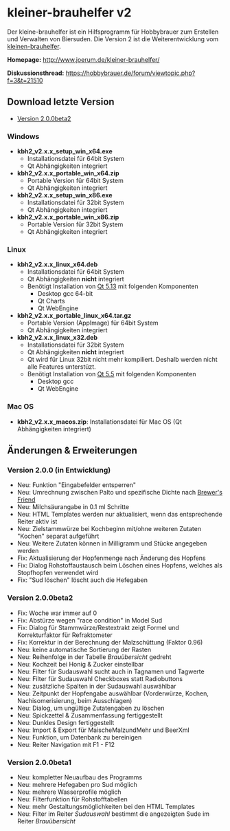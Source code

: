 # kleiner-brauhelfer v2
Der kleine-brauhelfer ist ein Hilfsprogramm für Hobbybrauer zum Erstellen und Verwalten von Biersuden. Die Version 2 ist die Weiterentwicklung vom [kleinen-brauhelfer](http://github.com/Gremmel/kleiner-brauhelfer).

**Homepage:**
http://www.joerum.de/kleiner-brauhelfer/

**Diskussionsthread:**
https://hobbybrauer.de/forum/viewtopic.php?f=3&t=21510

## Download letzte Version
- [Version 2.0.0beta2](https://github.com/kleiner-brauhelfer/kleiner-brauhelfer-2/releases/tag/v2.0.0beta2)

### Windows
- **kbh2_v2.x.x_setup_win_x64.exe**
  - Installationsdatei für 64bit System
  - Qt Abhängigkeiten integriert
- **kbh2_v2.x.x_portable_win_x64.zip**
  - Portable Version für 64bit System
  - Qt Abhängigkeiten integriert
- **kbh2_v2.x.x_setup_win_x86.exe**
  - Installationsdatei für 32bit System
  - Qt Abhängigkeiten integriert
- **kbh2_v2.x.x_portable_win_x86.zip**
  - Portable Version für 32bit System
  - Qt Abhängigkeiten integriert

### Linux
- **kbh2_v2.x.x_linux_x64.deb**
  - Installationsdatei für 64bit System
  - Qt Abhängigkeiten **nicht** integriert
  - Benötigt Installation von [Qt 5.13](https://www.qt.io/download-qt-installer) mit folgenden Komponenten
    - Desktop gcc 64-bit
    - Qt Charts
    - Qt WebEngine
- **kbh2_v2.x.x_portable_linux_x64.tar.gz**
  - Portable Version (AppImage) für 64bit System
  - Qt Abhängigkeiten integriert
- **kbh2_v2.x.x_linux_x32.deb**
  - Installationsdatei für 32bit System
  - Qt Abhängigkeiten **nicht** integriert
  - Qt wird für Linux 32bit nicht mehr kompiliert. Deshalb werden nicht alle Features unterstüzt.
  - Benötigt Installation von [Qt 5.5](https://www.qt.io/download-qt-installer) mit folgenden Komponenten
    - Desktop gcc
    - Qt WebEngine

### Mac OS
- **kbh2_v2.x.x_macos.zip**: Installationsdatei für Mac OS (Qt Abhängigkeiten integriert)

## Änderungen & Erweiterungen

### Version 2.0.0 (in Entwicklung)
- Neu: Funktion "Eingabefelder entsperren"
- Neu: Umrechnung zwischen Palto und spezifische Dichte nach [Brewer's Friend](http://www.brewersfriend.com/plato-to-sg-conversion-chart/)
- Neu: Milchsäurangabe in 0.1 ml Schritte
- Neu: HTML Templates werden nur aktualisiert, wenn das entsprechende Reiter aktiv ist
- Neu: Zielstammwürze bei Kochbeginn mit/ohne weiteren Zutaten "Kochen" separat aufgeführt
- Neu: Weitere Zutaten können in Milligramm und Stücke angegeben werden
- Fix: Aktualisierung der Hopfenmenge nach Änderung des Hopfens
- Fix: Dialog Rohstoffaustausch beim Löschen eines Hopfens, welches als Stopfhopfen verwendet wird
- Fix: "Sud löschen" löscht auch die Hefegaben

### Version 2.0.0beta2
- Fix: Woche war immer auf 0
- Fix: Abstürze wegen "race condition" in Model Sud
- Fix: Dialog für Stammwürze/Restextrakt zeigt Formel und Korrekturfaktor für Refraktometer
- Fix: Korrektur in der Berechnung der Malzschüttung (Faktor 0.96)
- Neu: keine automatische Sortierung der Rasten
- Neu: Reihenfolge in der Tabelle *Brauübersicht* gedreht
- Neu: Kochzeit bei Honig & Zucker einstellbar
- Neu: Filter für Sudauswahl sucht auch in Tagnamen und Tagwerte
- Neu: Filter für Sudauswahl Checkboxes statt Radiobuttons
- Neu: zusätzliche Spalten in der Sudauswahl auswählbar
- Neu: Zeitpunkt der Hopfengabe auswählbar (Vorderwürze, Kochen, Nachisomerisierung, beim Ausschlagen)
- Neu: Dialog, um ungültige Zutatengaben zu löschen
- Neu: Spickzettel & Zusammenfassung fertiggestellt
- Neu: Dunkles Design fertiggestellt
- Neu: Import & Export für MaischeMalzundMehr und BeerXml
- Neu: Funktion, um Datenbank zu bereinigen
- Neu: Reiter Navigation mit F1 - F12

### Version 2.0.0beta1
- Neu: kompletter Neuaufbau des Programms
- Neu: mehrere Hefegaben pro Sud möglich
- Neu: mehrere Wasserprofile möglich
- Neu: Filterfunktion für Rohstofftabellen 
- Neu: mehr Gestaltungsmöglichkeiten bei den HTML Templates
- Neu: Filter im Reiter *Sudauswahl* bestimmt die angezeigten Sude im Reiter *Brauübersicht*
